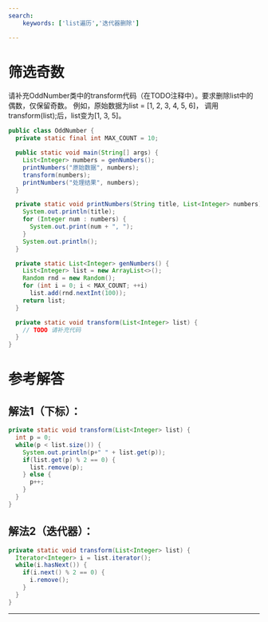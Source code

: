 ```yaml
---
search:
    keywords: ['list遍历','迭代器删除']

---
```



# 筛选奇数

请补充OddNumber类中的transform代码（在TODO注释中）。要求删除list中的偶数，仅保留奇数。
例如，原始数据为list = [1, 2, 3, 4, 5, 6]，
调用transform(list);后，list变为[1, 3, 5]。

```java
public class OddNumber {
  private static final int MAX_COUNT = 10;

  public static void main(String[] args) {
    List<Integer> numbers = genNumbers();
    printNumbers("原始数据", numbers);
    transform(numbers);
    printNumbers("处理结果", numbers);
  }

  private static void printNumbers(String title, List<Integer> numbers) {
    System.out.println(title);
    for (Integer num : numbers) {
      System.out.print(num + ", ");
    }
    System.out.println();
  }

  private static List<Integer> genNumbers() {
    List<Integer> list = new ArrayList<>();
    Random rnd = new Random();
    for (int i = 0; i < MAX_COUNT; ++i)
      list.add(rnd.nextInt(100));
    return list;
  }

  private static void transform(List<Integer> list) {
    // TODO 请补充代码
  }
}
```

# 参考解答
## 解法1（下标）：
```java
private static void transform(List<Integer> list) {
  int p = 0;
  while(p < list.size()) {
    System.out.println(p+" " + list.get(p));
    if(list.get(p) % 2 == 0) {
      list.remove(p);
    } else {
      p++;
    }
  }
}
```

## 解法2（迭代器）：
```java
private static void transform(List<Integer> list) {
  Iterator<Integer> i = list.iterator();
  while(i.hasNext()) {
    if(i.next() % 2 == 0) {
      i.remove();
    }
  }
}
```
---




